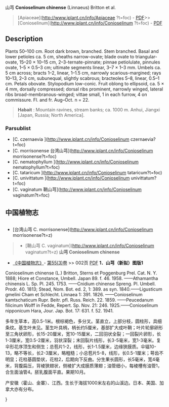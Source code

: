 山芎 **Conioselinum chinense** (Linnaeus) Britton et al.

> [Apiaceae](http://www.iplant.cn/info/Apiaceae ?t=foc) - [PDF](http://iplant.cn/foc/pdf/Apiaceae.pdf)>>[Conioselinum](http://www.iplant.cn/info/Conioselinum ?t=foc) - [PDF](http://www.iplant.cn/foc/pdf/Conioselinum.pdf)

## Description

Plants 50–100 cm. Root dark brown, branched. Stem branched. Basal and lower petioles ca. 5 cm, sheaths narrow-ovate; blade ovate to triangular-ovate, 15–20 × 10–15 cm, 2–3-ternate-pinnate; pinnae petiolulate, pinnules ovate, 1–5 × 0.5–3 cm; ultimate segments linear, 3–7 × 1–3 mm. Umbels ca. 5 cm across; bracts 1–2, linear, 1–1.5 cm, narrowly scarious-margined; rays 10–13, 2–3 cm, subunequal, slightly scabrous; bracteoles 5–8, linear, 0.5–1 cm. Petals obovate. Stylopodium low-conic. Fruit oblong to ellipsoid, ca. 5 × 4 mm, dorsally compressed; dorsal ribs prominent, narrowly winged, lateral ribs broad-membranous-winged; vittae small, 1 in each furrow, 4 on commissure. Fl. and fr. Aug–Oct. n = 22.
> **Habait** : 
> Mountain ravines, stream banks; ca. 1000 m. Anhui, Jiangxi [Japan, Russia; North America].

### Parsublist

* [C.  czernaevia  ](http://www.iplant.cn/info/Conioselinum czernaevia?t=foc)
* [C.  morrisonense  台湾山芎](http://www.iplant.cn/info/Conioselinum morrisonense?t=foc)
* [C.  nematophyllum  ](http://www.iplant.cn/info/Conioselinum nematophyllum?t=foc)
* [C.  tataricum  ](http://www.iplant.cn/info/Conioselinum tataricum?t=foc)
* [C.  univittatum  ](http://www.iplant.cn/info/Conioselinum univittatum?t=foc)
* [C.  vaginatum  鞘山芎](http://www.iplant.cn/info/Conioselinum vaginatum?t=foc)

## 中国植物志
## 
* [台湾山芎  C.  morrisonense](http://www.iplant.cn/info/Conioselinum morrisonense?t=z)
> * [鞘山芎  C.  vaginatum](http://www.iplant.cn/info/Conioselinum vaginatum?t=z)
**山芎 Conioselinum chinense**

* [《中国植物志》](http://www.iplant.cn/frps)- [第55(3)卷](http://www.iplant.cn/frps/vol/55(3)) >> 002页 [PDF](http://www.iplant.cn/frps/pdf/55(3)/002.PDF)
**1．山芎（新拟）图版1**

Conioselinum chinense (L.) Britton, Sterns et Poggenburg Prel. Cat. N. Y. 1888; Hiore et Constance, Umbell. Japan 89. f. 46. 1958. ——Athamantha chinensis L. Sp. Pl. 245. 1753. ——Cnidium chinense Spreng. Pl. Umbell. Prodr. 40. 1813; Stead, Nom. Bot. ed. 2, 1: 389. as syn. 1840.——Ligusticum gmelini Cham et Schlecht. Linnaea 1: 391. 1826. ——Conioselinum kamtschaticum Rupr. Beitr. pfl. Russ. Reich. 22. 1859. ——Peucedanum filicinum Wolff in Fedde, Repert. Sp. Nov. 21: 246. 1925.——Conioselinum nipponicum Hara, Jour. Jap. Bot. 17: 631. f. 52. 1941.

多年生草本，高0.5-1米。根棕褐色，多分叉。茎直立，上部分枝，圆柱形，具细条纹。基生叶未见。茎生叶具柄，柄长约5厘米，基部扩大成叶鞘；叶片轮廓卵形至三角状卵形，长15-20厘米，宽10-15厘米，二回羽状全裂；一回裂片卵形，长1-3厘米，宽0.5-2厘米，羽状深裂；末回裂片线形，长3-5毫米，宽1-3毫米。复伞形花序顶生和侧生；总苞片1-2，线形，长1-1.5厘米，边缘狭膜质。伞辐10-13，略不等长，长2-3厘米，略粗糙；小总苞片5-8，线形，长0.5-1厘米；萼齿不明显；花柱基圆垫状，花柱2，后期向下反曲。分生果长圆形，长5毫米，宽4毫米，背腹扁压，背棱狭翅状，侧棱扩大成膜质薄翅；油管细小，每棱槽有油管1，合生面油管4。胚乳腹面平直。果期10月。

产安徽（霍山、金寨）、江西。生长于海拔1000米左右的山溪边。日本、美国、加拿大亦有分布。

}